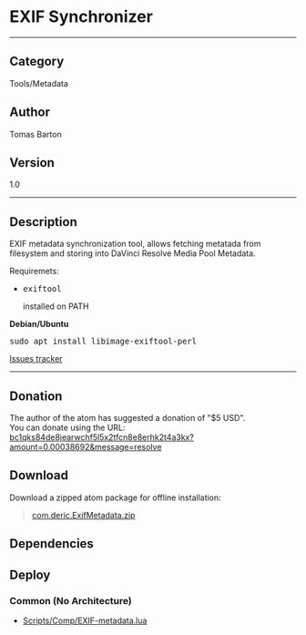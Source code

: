 # EXIF Synchronizer
___

## Category
Tools/Metadata

## Author
Tomas Barton

## Version
1.0

___

## Description
EXIF metadata synchronization tool, allows fetching metatada from filesystem and storing into DaVinci Resolve Media Pool Metadata.

Requiremets:

<ul>
  <li><pre>exiftool</pre></li> installed on PATH
</ul>

<strong>Debian/Ubuntu</strong>
<pre>
sudo apt install libimage-exiftool-perl
</pre>

<a href="https://github.com/deric/DaVinciResolve-metadata/issues">Issues tracker</a>


___

## Donation
The author of the atom has suggested a donation of "$5 USD".  
You can donate using the URL: <a href="bc1qks84de8jearwchf5l5x2tfcn8e8erhk2t4a3kx?amount=0.00038692&message=resolve">bc1qks84de8jearwchf5l5x2tfcn8e8erhk2t4a3kx?amount=0.00038692&message=resolve</a>
## Download

Download a zipped atom package for offline installation:
> [com.deric.ExifMetadata.zip](https://gitlab.com/WeSuckLess/Reactor/-/archive/master/Reactor-master.zip?path=Atoms/com.deric.ExifMetadata)  

## Dependencies

## Deploy

### Common (No Architecture)

<ul>
<li><a href="https://gitlab.com/WeSuckLess/Reactor/-/blob/master/Atoms/com.deric.ExifMetadata/Scripts/Comp/EXIF-metadata.lua?ref_type=heads">Scripts/Comp/EXIF-metadata.lua</a></li>
</ul>
